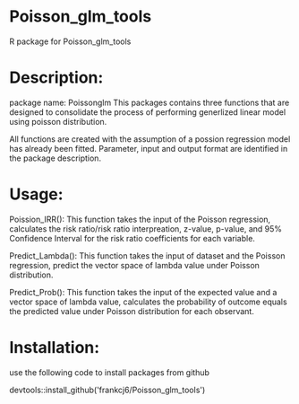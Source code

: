 # Poisson_glm_tools
R package for Poisson_glm_tools

# Description:
package name: Poissonglm
This packages contains three functions that are designed to consolidate the process of performing generlized linear model 
using poisson distribution. 

All functions are created with the assumption of a possion regression model has already been fitted. 
Parameter, input and output format are identified in the package description. 

# Usage:
Poission_IRR():
This function takes the input of the Poisson regression, calculates the risk ratio/risk ratio interpreation, z-value, p-value, 
and 95% Confidence Interval for the risk ratio coefficients for each variable. 

Predict_Lambda():
This function takes the input of dataset and the Poisson regression, predict the vector space of lambda value under Poisson distribution.

Predict_Prob():
This function takes the input of the expected value and a vector space of lambda value, calculates the probability of outcome equals 
the predicted value under Poisson distribution for each observant. 

# Installation:
use the following code to install packages from github

devtools::install_github('frankcj6/Poisson_glm_tools')
